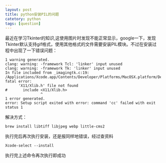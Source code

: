```yaml
---
layout: post
title: python安装PIL的问题
catetory: python
tags: [question]
---
```



最近在学习Tkinter的知识,这使用图片时发现不能正常显示，google一下，发现Tkinter默认支持gif格式，使用其他格式的文件需要安装PIL模块。不过在安装过程中出现了一下错误问题：

```
1 warning generated.
clang: warning: -framework Tcl: 'linker' input unused
clang: warning: -framework Tk: 'linker' input unused
In file included from _imagingtk.c:19:
/Applications/Xcode.app/Contents/Developer/Platforms/MacOSX.platform/Developer/SDKs/MacOSX10.10.sdk/usr/include/tk.h:78:11: fatal error:
      'X11/Xlib.h' file not found
#       include <X11/Xlib.h>
                ^
1 error generated.
error: Setup script exited with error: command 'cc' failed with exit status 1

```

解决方式：

```
brew install libtiff libjpeg webp little-cms2
```
执行完后再次执行安装，还是报同样地错误，经过查资料

```
Xcode-select --install
```

执行完上述命令再次执行即成功